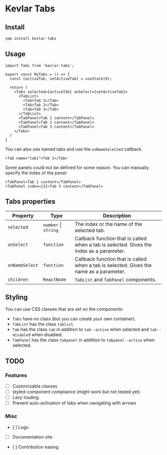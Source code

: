# Kevlar Tabs

## Install

```sh
npm install kevlar-tabs
```

## Usage

```tsx
import Tabs from 'kevlar-tabs';

export const MyTabs = () => {
  const [activeTab, setActiveTab] = useState(0);

  return (
    <Tabs selected={activeTab} onSelect={setActiveTab}>
      <TabList>
        <Tab>Tab 1</Tab>
        <Tab>Tab 2</Tab>
        <Tab>Tab 3</Tab>
      </TabList>
      <TabPanel>Tab 1 content</TabPanel>
      <TabPanel>Tab 2 content</TabPanel>
      <TabPanel>Tab 3 content</TabPanel>
    </Tabs>
  )
}
```

You can also use named tabs and use the `onNameSelected` callback.

```tsx
<Tab name="tab1">Tab 1</Tab>
```

Some panels could not be defined for some reason. You can manually specify the index of the panel:

```tsx
<TabPanel>Tab 1 content</TabPanel>
<TabPanel index={2}>Tab 3 content</TabPanel>
```

## Tabs properties

| Property | Type | Description |
| --- | --- | --- |
| `selected` | `number` \| `string` | The index or the name of the selected tab. |
| `onSelect` | `function` | Callback function that is called when a tab is selected. Gives the index as a parameter. |
| `onNameSelect` | `function` | Callback function that is called when a tab is selected. Gives the name as a parameter. |
| `children` | `ReactNode` | `TabList` and `TabPanel` components. |

## Styling

You can use CSS classes that are set on the components:

  - `Tabs` have no class (but you can create your own container).
  - `TabList` has the class `tablist`.
  - `Tab` has the class `tab` in addition to `tab--active` when selected and `tab--disabled` when disabled.
  - `TabPanel` has the class `tabpanel` in addition to `tabpanel--active` when selected.

## TODO

### Features

  - [ ] Customizable classes
  - [ ] styled-component compliance (might work but not tested yet)
  - [ ] Lazy loading
  - [ ] Prevent auto-activation of tabs when navigating with arrows

### Misc

  - [ ] Logo
  - [ ] Documentation site
  - [ ] Contribution easing
